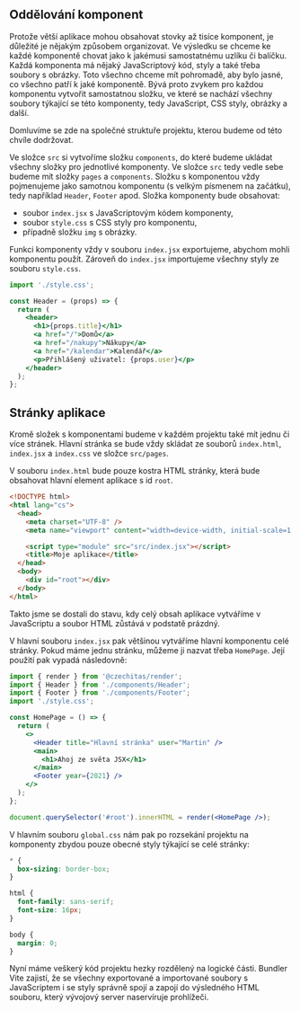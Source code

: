 ## Oddělování komponent

Protože větší aplikace mohou obsahovat stovky až tisíce komponent, je důležité je nějakým způsobem organizovat. Ve výsledku se chceme ke každé komponentě chovat jako k jakémusi samostatnému uzlíku či balíčku. Každá komponenta má nějaký JavaScriptový kód, styly a také třeba soubory s obrázky. Toto všechno chceme mít pohromadě, aby bylo jasné, co všechno patří k jaké komponentě. Bývá proto zvykem pro každou komponentu vytvořit samostatnou složku, ve které se nachází všechny soubory týkající se této komponenty, tedy JavaScript, CSS styly, obrázky a další.

Domluvíme se zde na společné struktuře projektu, kterou budeme od této chvíle dodržovat.

Ve složce `src` si vytvoříme složku `components`, do které budeme ukládat všechny složky pro jednotlivé komponenty. Ve složce `src` tedy vedle sebe budeme mít složky `pages` a `components`. Složku s komponentou vždy pojmenujeme jako samotnou komponentu (s velkým písmenem na začátku), tedy například `Header`, `Footer` apod. Složka komponenty bude obsahovat:

- soubor `index.jsx` s JavaScriptovým kódem komponenty,
- soubor `style.css` s CSS styly pro komponentu,
- případně složku `img` s obrázky.

Funkci komponenty vždy v souboru `index.jsx` exportujeme, abychom mohli komponentu použít. Zároveň do `index.jsx` importujeme všechny styly ze souboru `style.css`.

```jsx
import './style.css';

const Header = (props) => {
  return (
    <header>
      <h1>{props.title}</h1>
      <a href="/">Domů</a>
      <a href="/nakupy">Nákupy</a>
      <a href="/kalendar">Kalendář</a>
      <p>Přihlášený uživatel: {props.user}</p>
    </header>
  );
};
```

## Stránky aplikace

Kromě složek s komponentami budeme v každém projektu také mít jednu či více stránek. Hlavní stránka se bude vždy skládat ze souborů `index.html`, `index.jsx` a `index.css` ve složce `src/pages`.

V souboru `index.html` bude pouze kostra HTML stránky, která bude obsahovat hlavní element aplikace s id `root`.

```html
<!DOCTYPE html>
<html lang="cs">
  <head>
    <meta charset="UTF-8" />
    <meta name="viewport" content="width=device-width, initial-scale=1.0" />

    <script type="module" src="src/index.jsx"></script>
    <title>Moje aplikace</title>
  </head>
  <body>
    <div id="root"></div>
  </body>
</html>
```

Takto jsme se dostali do stavu, kdy celý obsah aplikace vytváříme v JavaScriptu a soubor HTML zůstává v podstatě prázdný.

V hlavní souboru `index.jsx` pak většinou vytváříme hlavní komponentu celé stránky. Pokud máme jednu stránku, můžeme ji nazvat třeba `HomePage`. Její použití pak vypadá následovně:

```jsx
import { render } from '@czechitas/render';
import { Header } from './components/Header';
import { Footer } from './components/Footer';
import './style.css';

const HomePage = () => {
  return (
    <>
      <Header title="Hlavní stránka" user="Martin" />
      <main>
        <h1>Ahoj ze světa JSX</h1>
      </main>
      <Footer year={2021} />
    </>
  );
};

document.querySelector('#root').innerHTML = render(<HomePage />);
```

V hlavním souboru `global.css` nám pak po rozsekání projektu na komponenty zbydou pouze obecné styly týkající se celé stránky:

```css
* {
  box-sizing: border-box;
}

html {
  font-family: sans-serif;
  font-size: 16px;
}

body {
  margin: 0;
}
```

Nyní máme veškerý kód projektu hezky rozdělený na logické části. Bundler Vite zajistí, že se všechny exportované a importované soubory s JavaScriptem i se styly správně spojí a zapojí do výsledného HTML souboru, který vývojový server naservíruje prohlížeči.
